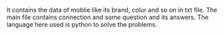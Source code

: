 It contains the data of moblie like its brand, colur and so on in txt file.
The main file contains connection and some question and its answers.
The language here used is python to solve the problems.
